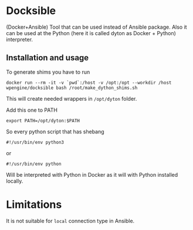# Docksible
(Docker+Ansible)
Tool that can be used instead of Ansible package.
Also it can be used at the Python (here it is called dyton as Docker + Python) interpreter.

## Installation and usage

To generate shims you have to run

```
docker run --rm -it -v `pwd`:/host -v /opt:/opt --workdir /host wpengine/docksible bash /root/make_dython_shims.sh
```

This will create needed wrappers in `/opt/dyton` folder.

Add this one to PATH

```
export PATH=/opt/dyton:$PATH
```

So every python script that has shebang

```
#!/usr/bin/env python3
```
or

```
#!/usr/bin/env python
```

Will be interpreted with Python in Docker as it will with Python installed locally.



# Limitations

It is not suitable for `local` connection type in Ansible.
